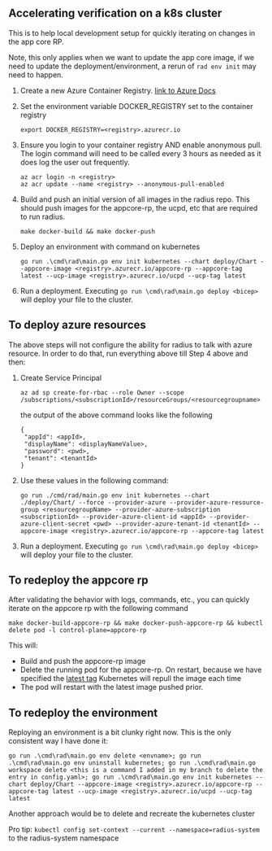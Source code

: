 ## Accelerating verification on a k8s cluster

This is to help local development setup for quickly iterating on changes in the app core RP. 

Note, this only applies when we want to update the app core image, if we need to update the deployment/environment, a rerun of `rad env init` may need to happen.

1. Create a new Azure Container Registry. [link to Azure Docs](https://docs.microsoft.com/en-us/azure/container-registry/container-registry-get-started-portal?tabs=azure-cli)

1. Set the environment variable DOCKER_REGISTRY set to the container registry
    ```
    export DOCKER_REGISTRY=<registry>.azurecr.io
    ```
1. Ensure you login to your container registry AND enable anonymous pull. The login command will need to be called every 3 hours as needed as it does log the user out frequently.
    ```
    az acr login -n <registry>
    az acr update --name <registry> --anonymous-pull-enabled
    ```
1. Build and push an initial version of all images in the radius repo. This should push images for the appcore-rp, the ucpd, etc that are required to run radius.
    ```
    make docker-build && make docker-push
    ```
1. Deploy an environment with command on kubernetes
    ```
    go run .\cmd\rad\main.go env init kubernetes --chart deploy/Chart --appcore-image <registry>.azurecr.io/appcore-rp --appcore-tag latest --ucp-image <registry>.azurecr.io/ucpd --ucp-tag latest
    ```
1. Run a deployment. Executing `go run \cmd\rad\main.go deploy <bicep>` will deploy your file to the cluster.

## To deploy azure resources
The above steps will not configure the ability for radius to talk with azure resource. In order to do that, run everything above till Step 4 above and then:

1. Create Service Principal
    ```
    az ad sp create-for-rbac --role Owner --scope /subscriptions/<subscriptionId>/resourceGroups/<resourcegroupname>
    ```
    the output of the above command looks like the following
    ```
    {
     "appId": <appId>,
     "displayName": <displayNameValue>,
     "password": <pwd>,
     "tenant": <tenantId>
    }
    ```
1. Use these values in the following command:
    ```
    go run ./cmd/rad/main.go env init kubernetes --chart ./deploy/Chart/ --force --provider-azure --provider-azure-resource-group <resourcegroupName> --provider-azure-subscription <subscriptionId> --provider-azure-client-id <appId> --provider-azure-client-secret <pwd> --provider-azure-tenant-id <tenantId> --appcore-image <registry>.azurecr.io/appcore-rp --appcore-tag latest
    ```
1. Run a deployment. Executing `go run \cmd\rad\main.go deploy <bicep>` will deploy your file to the cluster.

## To redeploy the appcore rp
  
After validating the behavior with logs, commands, etc., you can quickly iterate on the appcore rp with the following command
```
make docker-build-appcore-rp && make docker-push-appcore-rp && kubectl delete pod -l control-plane=appcore-rp
```

This will:
- Build and push the appcore-rp image
- Delete the running pod for the appcore-rp. On restart, because we have specified the [latest tag](https://kubernetes.io/docs/concepts/containers/images/#updating-images) Kubernetes will repull the image each time
- The pod will restart with the latest image pushed prior.

## To redeploy the environment

Reploying an environment is a bit clunky right now. This is the only consistent way I have done it:
  
```
go run .\cmd\rad\main.go env delete <envname>; go run .\cmd\rad\main.go env uninstall kubernetes; go run .\cmd\rad\main.go workspace delete <this is a command I added in my branch to delete the entry in config.yaml>; go run .\cmd\rad\main.go env init kubernetes --chart deploy/Chart --appcore-image <registry>.azurecr.io/appcore-rp --appcore-tag latest --ucp-image <registry>.azurecr.io/ucpd --ucp-tag latest
```
Another approach would be to delete and recreate the kubernetes cluster

Pro tip: `kubectl config set-context --current --namespace=radius-system` to the radius-system namespace
